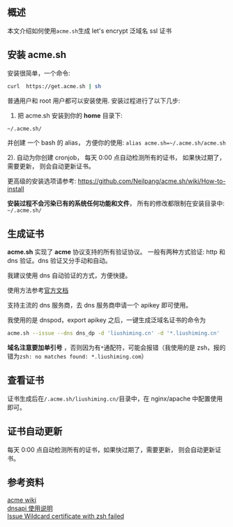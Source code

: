 [//title]: (使用acme.sh生成let's-encrypt泛域名证书)
[//englishtitle]: (generate-ssl-cert-by-acme)
[//category]: (web,ssl,security)
[//tags]: (acme,ssl,let'sencrypt,证书)
[//createtime]: (20200402)
[//updatetime]: (20200402)

## 概述

本文介绍如何使用`acme.sh`生成 let's encrypt 泛域名 ssl 证书

## 安装 acme.sh

安装很简单，一个命令:

```bash
curl  https://get.acme.sh | sh
```

普通用户和 root 用户都可以安装使用.
安装过程进行了以下几步:

1. 把 acme.sh 安装到你的 **home** 目录下:

```bash
~/.acme.sh/
```

并创建 一个 bash 的 alias， 方便你的使用: `alias acme.sh=~/.acme.sh/acme.sh`

2). 自动为你创建 cronjob， 每天 0:00 点自动检测所有的证书， 如果快过期了， 需要更新， 则会自动更新证书。

更高级的安装选项请参考: https://github.com/Neilpang/acme.sh/wiki/How-to-install

**安装过程不会污染已有的系统任何功能和文件**， 所有的修改都限制在安装目录中: `~/.acme.sh/`

## 生成证书

**acme.sh** 实现了 **acme** 协议支持的所有验证协议。
一般有两种方式验证: http 和 dns 验证。dns 验证又分手动和自动。

我建议使用 dns 自动验证的方式，方便快捷。

使用方法参考[官方文档](https://github.com/acmesh-official/acme.sh/wiki/dnsapi)

支持主流的 dns 服务商，去 dns 服务商申请一个 apikey 即可使用。

我使用的是 dnspod，export apikey 之后，一键生成泛域名证书的命令为

```bash
acme.sh --issue --dns dns_dp -d 'liushiming.cn' -d '*.liushiming.cn'
```

**域名注意要加单引号** ，否则因为有`*`通配符，可能会报错（我使用的是 zsh，报的错为`zsh: no matches found: *.liushiming.com`）

## 查看证书

证书生成后在`/.acme.sh/liushiming.cn/`目录中，在 nginx/apache 中配置使用即可。

## 证书自动更新

每天 0:00 点自动检测所有的证书，如果快过期了，需要更新， 则会自动更新证书。

## 参考资料

[acme wiki](https://github.com/acmesh-official/acme.sh/wiki/%E8%AF%B4%E6%98%8E)  
[dnsapi 使用说明](https://github.com/acmesh-official/acme.sh/wiki/dnsapi)  
[Issue Wildcard certificate with zsh failed](https://github.com/acmesh-official/acme.sh/issues/1334)
